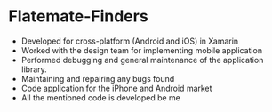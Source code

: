 # Flatemate-Finders
- Developed for cross-platform (Android and iOS) in Xamarin  
- Worked with the design team for implementing mobile application  
- Performed debugging and general maintenance of the application library.  
- Maintaining and repairing any bugs found  
- Code application for the iPhone and Android market
- All the mentioned code is developed be me

